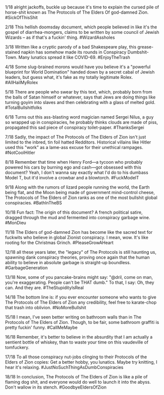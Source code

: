 1/18 alright jackoffs, buckle up because it's time to explain the cursed pile of horse-shit known as The Protocols of The Elders Of god-damned Zion. #SickOfThisShit

2/18 This hellish doomsday document, which people believed in like it's the gospel of diarrhea-mongers, claims to be written by some council of Jewish Wizards – as if that's a fuckin' thing. #WizardAssholes

3/18 Written like a cryptic parody of a bad Shakespeare play, this grease-stained napkin has somehow made its rounds in Conspiracy Dumbshit-Town. Many lunatics spread it like COVID-69. #EnjoyTheTrash

4/18 Some slug-brained morons would have you believe it's a "powerful blueprint for World Domination" handed down by a secret cabal of Jewish leaders, but guess what, it's fake as my totally legitimate Rolex. #AllHailMyRolex

5/18 There are people who swear by this text, which, probably born from the balls of Satan himself or whatever, says that Jews are doing things like turning goyim into slaves and then celebrating with a glass of melted gold. #TotalBullshitfolks

6/18 Turns out this ass-blasting word magician named Sergei Nilus, a guy so wrapped up in conspiracies, he probably thinks clouds are made of piss, propagated this sad piece of conspiracy toilet-paper. #ThanksSergei

7/18 Sadly, the impact of The Protocols of The Elders of Zion isn't just limited to the inbred, tin foil hatted Redditors. Historical villains like Hitler used this "work" as a lame-ass excuse for their unethical rampages. #NotCoolHitler

8/18 Remember that time when Henry Ford—a tycoon who probably powered his cars by burning ego and cash—got obsessed with this document? Yeah, I don't wanna say exactly what I'd do to his dumbass Model T, but it'd involve a crowbar and a blowtorch. #FuckModelT

9/18 Along with the rumors of lizard people running the world, the Earth being flat, and the Moon being made of government mind-control cheese, The Protocols of The Elders of Zion ranks as one of the most bullshit global conspiracies. #BathInTheBS

10/18 Fun fact: The origin of this document? A french political satire, dragged through the mud and fermented into conspiracy garbage wine. #MonDieu

11/18 The Elders of god-damned Zion has become like the sacred text for fuckwits who believe in global Zionist conspiracy. I mean, wow. It's like rooting for the Christmas Grinch. #PleaseGrowAHeart

12/18 all these years later, the "legacy" of The Protocols is still haunting us, spawning dank conspiracy theories, proving once again that the human ability to believe in absolute garbage is straight-up boundless. #GarbageGeneration

13/18 Now, some of you pancake-brains might say: "@dril, come on man, you're exaggerating. People can't be THAT dumb." To that, I say: Oh, they can. And they are. #TheStupidityIsReal

14/18 The bottom line is: if you ever encounter someone who wants to give The Protocols of The Elders of Zion any credibility, feel free to karate-chop that trash into oblivion. #NoMoreBullshit

15/18 I mean, I've seen better writing on bathroom walls than in The Protocols of The Elders of Zion. Though, to be fair, some bathroom graffiti is pretty fuckin' funny. #CallMeMaybe

16/18 Remember, it's better to believe in the absurdity that I am actually a sentient bottle of whiskey, than to waste your time on this vaudeville of tomfuckery. 

17/18 To all those conspiracy nut-jobs clinging to their Protocols of the Elders of Zion copies: Get a better hobby, you lunatics. Maybe try knitting, I hear it's relaxing. #JustNoSuchThingAsDumbConspiracies

18/18 In conclusion, The Protocols of The Elders of Zion is like a pile of flaming dog shit, and everyone would do well to launch it into the abyss. Don't wallow in its stench. #GoodbyeEldersOfZion